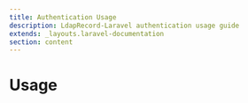 ```yaml
---
title: Authentication Usage
description: LdapRecord-Laravel authentication usage guide
extends: _layouts.laravel-documentation
section: content
---
```


# Usage

